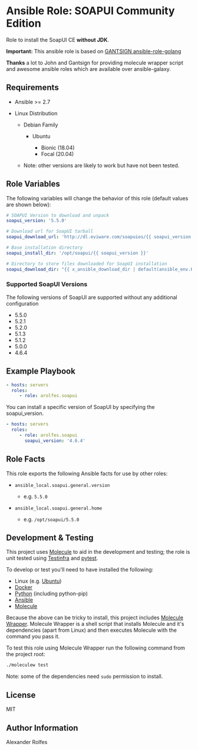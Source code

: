 Ansible Role: SOAPUI Community Edition
======================================

Role to install the SoapUI CE **without JDK**.

**Important:** This ansible role is based on [GANTSIGN ansible-role-golang](https://github.com/gantsign/ansible-role-golang) 

**Thanks** a lot to John and Gantsign for providing molecule wrapper script and awesome ansible roles which are available over ansible-galaxy.

Requirements
------------

* Ansible >= 2.7

* Linux Distribution

    * Debian Family

        * Ubuntu

            * Bionic (18.04)
            * Focal (20.04)


    * Note: other versions are likely to work but have not been tested.

Role Variables
--------------

The following variables will change the behavior of this role (default values
are shown below):

```yaml
# SOAPUI Version to download and unpack
soapui_version: '5.5.0'

# Download url for SoapUI tarball
soapui_download_url: 'http://dl.eviware.com/soapuios/{{ soapui_version }}'

# Base installation directory
soapui_install_dir: '/opt/soapui/{{ soapui_version }}'

# Directory to store files downloaded for SoapUI installation
soapui_download_dir: "{{ x_ansible_download_dir | default(ansible_env.HOME + '/.ansible/tmp/downloads') }}"
```

### Supported SoapUI Versions

The following versions of SoapUI are supported without any additional configuration

* 5.5.0
* 5.2.1
* 5.2.0
* 5.1.3
* 5.1.2
* 5.0.0
* 4.6.4

Example Playbook
----------------

```yaml
- hosts: servers
  roles:
     - role: arolfes.soapui
```
You can install a specific version of SoapUI by specifying the soapui_version.
```yaml
- hosts: servers
  roles:
     - role: arolfes.soapui
       soapui_version: '4.6.4'
```


Role Facts
----------

This role exports the following Ansible facts for use by other roles:

* `ansible_local.soapui.general.version`

    * e.g. `5.5.0`

* `ansible_local.soapui.general.home`

    * e.g. `/opt/soapui/5.5.0`

Development & Testing
---------------------

This project uses [Molecule](http://molecule.readthedocs.io/) to aid in the
development and testing; the role is unit tested using
[Testinfra](http://testinfra.readthedocs.io/) and
[pytest](http://docs.pytest.org/).

To develop or test you'll need to have installed the following:

* Linux (e.g. [Ubuntu](http://www.ubuntu.com/))
* [Docker](https://www.docker.com/)
* [Python](https://www.python.org/) (including python-pip)
* [Ansible](https://www.ansible.com/)
* [Molecule](http://molecule.readthedocs.io/)

Because the above can be tricky to install, this project includes
[Molecule Wrapper](https://github.com/gantsign/molecule-wrapper). Molecule
Wrapper is a shell script that installs Molecule and it's dependencies (apart
from Linux) and then executes Molecule with the command you pass it.

To test this role using Molecule Wrapper run the following command from the
project root:

```bash
./moleculew test
```

Note: some of the dependencies need `sudo` permission to install.

License
-------

MIT

Author Information
------------------

Alexander Rolfes




